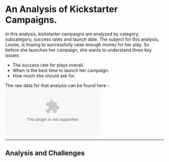 # An Analysis of Kickstarter Campaigns.

In this analysis, kickstarter campaigns are analyzed by category, subcategory, success rates and launch date. 
The subject for this analysis, Louise, is hoping to successfully raise enough money for her play. So before she launches her campaign, she wants to understand three key issues:
- The success rate for plays overall.
- When is the best time to launch her campaign.
- How much she should ask for.

The raw data for that analysis can be found here - ![Kickstarter_Challenge.xlsx](https://github.com/carlosjennings1991/Kickstarter_Challenge.xlsx)

---
## Analysis and Challenges

